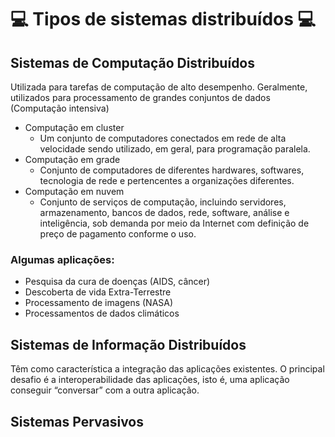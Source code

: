 


# 💻 Tipos de sistemas distribuídos 💻

## Sistemas de Computação Distribuídos 

Utilizada para tarefas de computação de alto desempenho. Geralmente, utilizados para processamento de grandes conjuntos de dados (Computação intensiva)

- Computação em cluster
  - Um conjunto de computadores conectados em rede de alta velocidade sendo utilizado, em geral, para programação paralela.
- Computação em grade
  - Conjunto de computadores de diferentes hardwares, softwares, tecnologia de rede e pertencentes a organizações diferentes.
- Computação em nuvem 
  - Conjunto de serviços de computação, incluindo servidores, armazenamento, bancos de dados, rede, software, análise e inteligência, sob demanda por meio da Internet com definição de preço de pagamento conforme o uso.

### Algumas aplicações:
  - Pesquisa da cura de doenças (AIDS, câncer)
  - Descoberta de vida Extra-Terrestre
  - Processamento de imagens (NASA)
  - Processamentos de dados climáticos

## Sistemas de Informação Distribuídos 

Têm como característica a integração das aplicações existentes. O principal desafio é a interoperabilidade das aplicações, isto é, uma aplicação conseguir “conversar” com a outra aplicação.

## Sistemas Pervasivos

